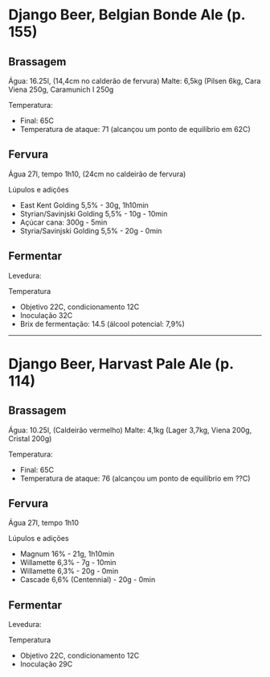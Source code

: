 # Django Beer, Belgian Bonde Ale (p. 155)

## Brassagem 

Água: 16.25l, (14,4cm no calderão de fervura)
Malte: 6,5kg (Pilsen 6kg, Cara Viena 250g, Caramunich I 250g

Temperatura: 
* Final: 65C
* Temperatura de ataque: 71 (alcançou um ponto de equilíbrio em 62C)

## Fervura

Água 27l, tempo 1h10, (24cm no caldeirão de fervura)

Lúpulos e adições

* East Kent Golding 5,5% - 30g, 1h10min 
* Styrian/Savinjski Golding 5,5% - 10g - 10min
* Açúcar cana: 300g - 5min
* Styria/Savinjski Golding 5,5% - 20g - 0min

## Fermentar

Levedura: 

Temperatura
* Objetivo 22C, condicionamento 12C
* Inoculação 32C
* Brix de fermentação: 14.5 (álcool potencial: 7,9%)

---

# Django Beer, Harvast Pale Ale (p. 114)

## Brassagem 

Água: 10.25l, (Caldeirão vermelho)
Malte: 4,1kg (Lager 3,7kg, Viena 200g, Cristal 200g)

Temperatura: 
* Final: 65C
* Temperatura de ataque: 76 (alcançou um ponto de equilíbrio em ??C)

## Fervura

Água 27l, tempo 1h10

Lúpulos e adições

* Magnum 16% - 21g, 1h10min 
* Willamette 6,3% - 7g - 10min
* Willamette 6,3% - 20g - 0min
* Cascade 6,6% (Centennial) - 20g - 0min

## Fermentar

Levedura: 

Temperatura
* Objetivo 22C, condicionamento 12C
* Inoculação 29C
